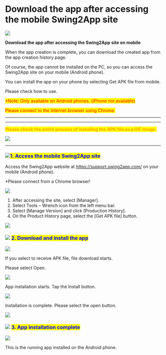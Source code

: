 # Download the app after accessing the mobile Swing2App site

![](https://support.swing2app.com/wp-content/uploads/2021/05/getapp.png)

**Download the app after accessing the Swing2App site on mobile**

When the app creation is complete, you can download the created app from the app creation history page.

Of course, the app cannot be installed on the PC, so you can access the Swing2App site on your mobile (Android phone).

You can install the app on your phone by selecting Get APK file from mobile.

Please check how to use.&#x20;

<mark style="color:red;">\*Note: Only available on Android phones. (iPhone not available)</mark>

<mark style="color:red;">Please connect to the Internet browser using Chrome.</mark>

***

***

<mark style="color:orange;">**Please check the entire process of installing the APK file as a GIF image.**</mark>&#x20;

![](https://support.swing2app.com/wp-content/uploads/2021/05/%EB%85%B9%ED%99%94\_2021\_05\_31\_16\_32\_12\_654.gif)

***

### <mark style="color:blue;"></mark>![](https://wp.swing2app.co.kr/wp-content/uploads/2020/04/%EB%8B%A8%EB%9D%BD1-1.png)<mark style="color:blue;">**1. Access the mobile Swing2App site**</mark>

Access the Swing2App website at https://support.swing2app.com/ on your mobile (Android phone).

\*Please connect from a Chrome browser!

![](https://support.swing2app.com/wp-content/uploads/2021/05/%EA%B8%80%EB%A1%9C%EB%B2%8C%EC%84%A4%EC%B9%981.png)

1. After accessing the site, select \[Manager].
2. Select Tools – Wrench icon from the left menu bar.
3. Select \[Manage Version] and click \[Production History].
4. On the Product History page, select the \[Get APK file] button.&#x20;

![](https://wp.swing2app.co.kr/wp-content/uploads/2018/10/%EC%A4%84%EB%9D%BC%EC%9D%B8.png)

### <mark style="color:blue;"></mark>![](https://wp.swing2app.co.kr/wp-content/uploads/2020/04/%EB%8B%A8%EB%9D%BD1-e1611212616323.png) <mark style="color:blue;">**2. Download and install the app**</mark>

![](https://support.swing2app.com/wp-content/uploads/2021/05/%EA%B8%80%EB%A1%9C%EB%B2%8C%EC%82%AC%EC%9D%B4%ED%8A%B8%EC%84%A4%EC%B9%981.png)

If you select to receive APK file, file download starts.&#x20;

Please select Open.&#x20;



![](https://support.swing2app.com/wp-content/uploads/2021/05/%EA%B8%80%EB%A1%9C%EB%B2%8C%EC%82%AC%EC%9D%B4%ED%8A%B8%EC%84%A4%EC%B9%982.png)

App installation starts. Tap the Install button.&#x20;



![](https://support.swing2app.com/wp-content/uploads/2021/05/%EA%B8%80%EB%A1%9C%EB%B2%8C%EC%82%AC%EC%9D%B4%ED%8A%B8%EC%84%A4%EC%B9%983.png)

Installation is complete. Please select the open button.&#x20;

![](https://wp.swing2app.co.kr/wp-content/uploads/2018/10/%EC%A4%84%EB%9D%BC%EC%9D%B8.png)

### <mark style="color:blue;"></mark>![](https://wp.swing2app.co.kr/wp-content/uploads/2020/04/%EB%8B%A8%EB%9D%BD1-e1611212616323.png) <mark style="color:blue;">**3. App installation complete**</mark>

![](https://support.swing2app.com/wp-content/uploads/2021/05/%EA%B8%80%EB%A1%9C%EB%B2%8C%EC%82%AC%EC%9D%B4%ED%8A%B8%EC%84%A4%EC%B9%984.png)

This is the running app installed on the Android phone.

